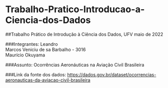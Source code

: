 # Trabalho-Pratico-Introducao-a-Ciencia-dos-Dados

##Trabalho Prático de Introdução à Ciência dos Dados, UFV maio de 2022

###Integrantes:
Leandro <br />
Marcos Veniciu de sa Barbalho - 3016 <br />
Maurício Okuyama <br />

###Assunto:
Ocorrências Aeronáuticas na Aviação Civil Brasileira 

###Link da fonte dos dados:
https://dados.gov.br/dataset/ocorrencias-aeronauticas-da-aviacao-civil-brasileira
